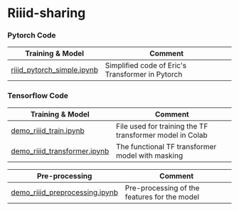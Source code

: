 # Riiid-sharing

### Pytorch Code
| Training & Model | Comment |
| ----- | ------  |
|[riiid_pytorch_simple.ipynb](pytorch/riiid_pytorch_simple.ipynb) | Simplified code of Eric's Transformer in Pytorch |

### Tensorflow Code
| Training & Model | Comment |
| ----- | ------  |
|[demo_riiid_train.ipynb](tensorflow/demo_riiid_train.ipynb) | File used for training the TF transformer model in Colab |
|[demo_riiid_transformer.ipynb](tensorflow/demo_riiid_transformer.ipynb) | The functional TF transformer model with masking |  

| Pre-processing | Comment | 
| -------------- | ------- |
| [demo_riiid_preprocessing.ipynb](tensorflow/demo_riiid_preprocessing.ipynb) | Pre-processing of the features for the model |
